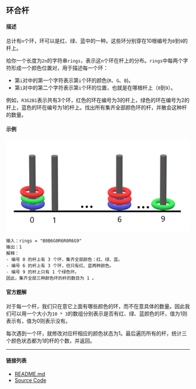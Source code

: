 ## 环合杆

#### 描述

总计有`n`个环，环可以是红、绿、蓝中的一种。这些环分别穿在10根编号为`0`到`9`的杆上。

给你一个长度为`2n`的字符串`rings`，表示这`n`个环在杆上的分布。`rings`中每两个字符形成一个颜色位置对，用于描述每一个环：

- 第`i`对中的第一个字符表示第`i`个环的颜色(`R`、`G`、`B`)。
- 第`i`对中的第二个字符表示第`i`个环的位置，也就是在哪根杆上（`0`到`9`）。

例如，`R3G2B1`表示共有3个环，红色的环在编号为3的杆上，绿色的环在编号为2的杆上，蓝色的环在编号为1的杆上。找出所有集齐全部颜色环的杆，并散会这种杆的数量。

#### 示例

![Alt text](assets/ex1final.png)

```txt
输入：rings = "B0B6G0R6R0R6G9"
输出：1
解释：
- 编号 0 的杆上有 3 个环，集齐全部颜色：红、绿、蓝。
- 编号 6 的杆上有 3 个环，但只有红、蓝两种颜色。
- 编号 9 的杆上只有 1 个绿色环。
因此，集齐全部三种颜色环的杆的数目为 1 。
```

#### 官方题解

对于每一个杆，我们只在意它上面有哪些颜色的环，而不在意具体的数量。因此我们可以用一个大小为`10 * 3`的数组分别表示是否有红、绿、蓝颜色的环，值为1则表示有，值为0则表示没有。

每次遇到一个环，就修改对应杆相应的颜色状态为1。最后遍历所有的杆，统计三个颜色状态都为1的杆的个数，并返回。

---
#### 链接列表

- [README.md](../../README.md)
- [Source Code](./daily.c)